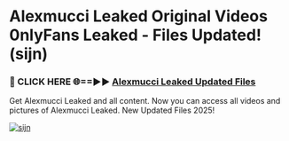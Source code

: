 # Alexmucci Leaked Original Videos 0nlyFans Leaked - Files Updated! (sijn)

<h3>🔴 CLICK HERE 🌐==►► <a href="https://tinyurl.com/2wckxsce" rel="nofollow">Alexmucci Leaked Updated Files</a></h3>

Get Alexmucci Leaked and all content. Now you can access all videos and pictures of Alexmucci Leaked. New Updated Files 2025!

[![sijn](https://i.imgur.com/AFduVYN.gif)](https://tinyurl.com/2wckxsce)
